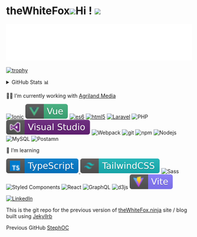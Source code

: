 # theWhiteFox<img src="https://emojis.slackmojis.com/emojis/images/1577447864/7377/hello_fox.gif?1577447864" width="45"/>Hi ! ![](https://komarev.com/ghpvc/?username=thewhitefox&color=e24c38) 

![](https://github.com/theWhiteFox/theWhiteFox/blob/gh-pages/img/theWhiteFoxLogo04.svg)


[![trophy](https://github-profile-trophy.vercel.app/?username=theWhiteFox&theme=buddhism&no-frame=true&no-bg=true&row=1&column=7)](https://github.com/ryo-ma/github-profile-trophy)


<details>
  - <summary>GitHub Stats 📊</summary>
  <img src = "https://github-readme-stats.vercel.app/api?username=theWhiteFox&show_icons=true&theme=calm&layout=compact&custom_title=theWhiteFox GitHub stats">
  <img src = "https://github-readme-stats.vercel.app/api/top-langs/?username=theWhiteFox&theme=calm">
</details>

👨‍💻 I’m currently working with [Agriland Media](https://www.agriland.ie/) 

<p>
  <a href="https://ionicframework.com/"><img alt="Ionic" src="https://img.shields.io/badge/Ionic-v6-blue" /></a>
  <a href="https://vuejs.org/" rel="nofollow"><img src="https://raw.githubusercontent.com/aleen42/badges/master/src/vue.svg" alt="vue" /></a>
  <a href="http://vanilla-js.com/"><img alt="es6" src="https://img.shields.io/badge/%20VanillaJS-ES6-black" /></a>
  <a href="https://html.spec.whatwg.org/multipage/#toc-introduction"><img alt="html5" src="https://img.shields.io/badge/-HTML5-E34F26?style=flat-square&logo=html5&logoColor=white" /></a>
  <a href="https://laravel.com/"><img alt="Laravel" src="https://img.shields.io/badge/Laravel-5.8-%23ff2d20" /></a>
  <img alt="PHP" src="https://img.shields.io/badge/PHP-%5E8.0-blue" />
  <img src="https://raw.githubusercontent.com/aleen42/badges/master/src/visual_studio.svg" alt="visual_studio" style="max-width: 100%;" />
  <img alt="Webpack" src="https://img.shields.io/badge/-Webpack-8DD6F9?style=flat-square&logo=webpack&logoColor=white" /> 
  <img alt="git" src="https://img.shields.io/badge/-Git-F05032?style=flat-square&logo=git&logoColor=white" />
  <img alt="npm" src="https://img.shields.io/badge/-NPM-CB3837?style=flat-square&logo=npm&logoColor=white" />
 
  <img alt="Nodejs" src="https://img.shields.io/badge/-Node-43853d?style=flat-square&logo=Node.js&logoColor=white" />
  <img alt="MySQL" src="https://img.shields.io/badge/MySQL-8.0-%2300758f" />
  <img alt="Postamn" src="https://img.shields.io/badge/%20Postman-v7-orange" />
</p>

🌱 I’m learning   
<p>
  <a href="https://www.typescriptlang.org/" rel="nofollow">
    <img src="https://raw.githubusercontent.com/aleen42/badges/master/src/typescript.svg" alt="typescript" style="max-width: 100%;">
  </a>
  <img alt="tailwind" src="https://raw.githubusercontent.com/aleen42/badges/master/src/tailwindcss.svg" />
  <img alt="Sass" src="https://img.shields.io/badge/-Sass-CC6699?style=flat-square&logo=sass&logoColor=white" />
  <img alt="Styled Components" src="https://img.shields.io/badge/-Styled_Components-db7092?style=flat-square&logo=styled-components&logoColor=white" />
  <img alt="React" src="https://img.shields.io/badge/-React-45b8d8?style=flat-square&logo=react&logoColor=white" />
  <img alt="GraphQL" src="https://img.shields.io/badge/-GraphQL-E10098?style=flat-square&logo=graphql&logoColor=white" />
  <img alt="d3js" src="https://img.shields.io/badge/-D3.js-F9A03C?style=flat-square&logo=d3.js&logoColor=white" />
  <img alt="vite" src="https://raw.githubusercontent.com/aleen42/badges/master/src/vitejs.svg" />
</p>

<a href="https://www.linkedin.com/in/thewhitefox/" target="_blank"><img alt="LinkedIn" src="https://img.shields.io/badge/linkedin-%230077B5.svg?&style=for-the-badge&logo=linkedin&logoColor=white" /></a> 

This is the git repo for the previous version of [theWhiteFox.ninja](https://www.thewhitefox.ninja/) site / blog built using [Jekyllrb](https://jekyllrb.com/) 

Previous GitHub [StephOC](https://github.com/StephOC?tab=overview&from=2021-10-01&to=2021-10-16)
